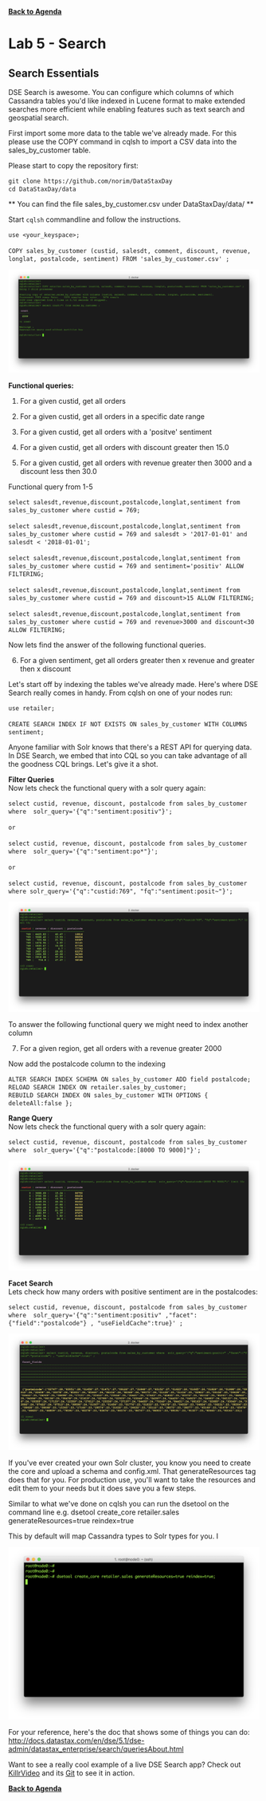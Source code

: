 **[Back to Agenda](./../README.md)**


# Lab 5 - Search

## Search Essentials

DSE Search is awesome. You can configure which columns of which Cassandra tables you'd like indexed in Lucene format to make extended searches more efficient while enabling features such as text search and geospatial search.

First import some more data to the table we've already made. For this please use the COPY command in cqlsh to import a CSV data into the sales_by_customer table.


Please start to copy the repository first:
```
git clone https://github.com/norim/DataStaxDay
cd DataStaxDay/data
```

** You can find the file sales_by_customer.csv under DataStaxDay/data/ **

Start `cqlsh` commandline and follow the instructions.
```
use <your_keyspace>;

COPY sales_by_customer (custid, salesdt, comment, discount, revenue, longlat, postalcode, sentiment) FROM 'sales_by_customer.csv' ;

```
![](./img/lab5-1-1copydata.png)


**Functional queries:**

1. For a given custid, get all orders

2. For a given custid, get all orders in a specific date range

3. For a given custid, get all orders with a 'positve' sentiment

4. For a given custid, get all orders with discount greater then 15.0

5. For a given custid, get all orders with revenue greater then 3000 and a discount less then 30.0


Functional query from 1-5

```
select salesdt,revenue,discount,postalcode,longlat,sentiment from sales_by_customer where custid = 769;

select salesdt,revenue,discount,postalcode,longlat,sentiment from sales_by_customer where custid = 769 and salesdt > '2017-01-01' and salesdt < '2018-01-01';

select salesdt,revenue,discount,postalcode,longlat,sentiment from sales_by_customer where custid = 769 and sentiment='positiv' ALLOW FILTERING;

select salesdt,revenue,discount,postalcode,longlat,sentiment from sales_by_customer where custid = 769 and discount>15 ALLOW FILTERING;

select salesdt,revenue,discount,postalcode,longlat,sentiment from sales_by_customer where custid = 769 and revenue>3000 and discount<30 ALLOW FILTERING;
```

Now lets find the answer of the following functional queries.

6. For a given sentiment, get all orders greater then x revenue and greater then x discount


Let's start off by indexing the tables we've already made. Here's where DSE Search really comes in handy.  From cqlsh on one of your nodes run:

```
use retailer;

CREATE SEARCH INDEX IF NOT EXISTS ON sales_by_customer WITH COLUMNS sentiment;

```
Anyone familiar with Solr knows that there's a REST API for querying data. In DSE Search, we embed that into CQL so you can take advantage of all the goodness CQL brings. Let's give it a shot.



**Filter Queries**    
Now lets check the functional query with a solr query again:


```
select custid, revenue, discount, postalcode from sales_by_customer where  solr_query='{"q":"sentiment:positiv"}';

or

select custid, revenue, discount, postalcode from sales_by_customer where  solr_query='{"q":"sentiment:po*"}';

or

select custid, revenue, discount, postalcode from sales_by_customer where solr_query='{"q":"custid:769", "fq":"sentiment:posit~"}';
```    

![](./img/lab5-1-2filterquery.png)


To answer the following functional query we might need to index another column

7. For a given region, get all orders with a revenue greater 2000

Now add the postalcode column to the indexing

```
ALTER SEARCH INDEX SCHEMA ON sales_by_customer ADD field postalcode;
RELOAD SEARCH INDEX ON retailer.sales_by_customer;
REBUILD SEARCH INDEX ON sales_by_customer WITH OPTIONS { deleteAll:false };
```
**Range Query**    
Now lets check the functional query with a solr query again:    

```
select custid, revenue, discount, postalcode from sales_by_customer where  solr_query='{"q":"postalcode:[8000 TO 9000]"}';

```

![](./img/lab5-1-3range.png)


**Facet Search**    
Lets check how many orders with positive sentiment are in the postalcodes:   

```
select custid, revenue, discount, postalcode from sales_by_customer where  solr_query='{"q":"sentiment:positiv" ,"facet":{"field":"postalcode"} , "useFieldCache":true}' ;

```

![](./img/lab5-1-4facet.png)


If you've ever created your own Solr cluster, you know you need to create the core and upload a schema and config.xml. That generateResources tag does that for you. For production use, you'll want to take the resources and edit them to your needs but it does save you a few steps.

Similar to what we've done on cqlsh you can run the dsetool on the command line e.g. dsetool create_core retailer.sales generateResources=true reindex=true

This by default will map Cassandra types to Solr types for you.  I


![](./img/lab5-1makecore.png)

For your reference, here's the doc that shows some of things you can do: http://docs.datastax.com/en/dse/5.1/dse-admin/datastax_enterprise/search/queriesAbout.html

Want to see a really cool example of a live DSE Search app? Check out [KillrVideo](http://www.killrvideo.com/) and its [Git](https://github.com/luketillman/killrvideo-csharp) to see it in action.

**[Back to Agenda](./../README.md)**
